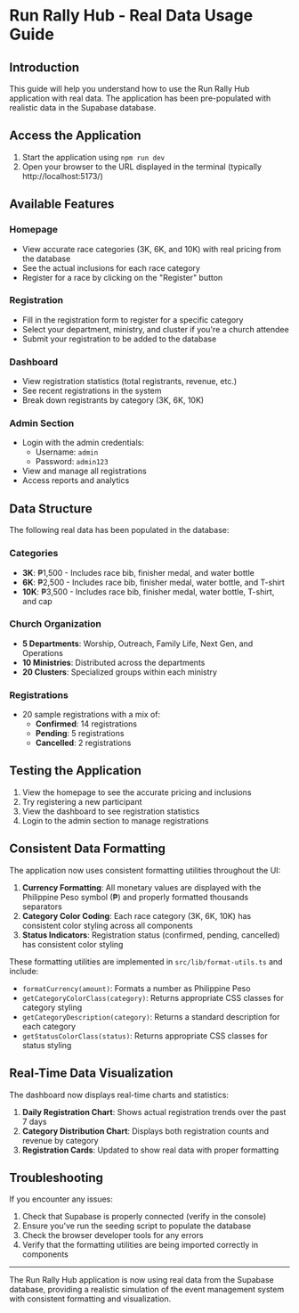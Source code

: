 # Run Rally Hub - Real Data Usage Guide

## Introduction
This guide will help you understand how to use the Run Rally Hub application with real data. The application has been pre-populated with realistic data in the Supabase database.

## Access the Application
1. Start the application using `npm run dev`
2. Open your browser to the URL displayed in the terminal (typically http://localhost:5173/)

## Available Features

### Homepage
- View accurate race categories (3K, 6K, and 10K) with real pricing from the database
- See the actual inclusions for each race category
- Register for a race by clicking on the "Register" button

### Registration
- Fill in the registration form to register for a specific category
- Select your department, ministry, and cluster if you're a church attendee
- Submit your registration to be added to the database

### Dashboard
- View registration statistics (total registrants, revenue, etc.)
- See recent registrations in the system
- Break down registrants by category (3K, 6K, 10K)

### Admin Section
- Login with the admin credentials:
  - Username: `admin` 
  - Password: `admin123`
- View and manage all registrations
- Access reports and analytics

## Data Structure
The following real data has been populated in the database:

### Categories
- **3K**: ₱1,500 - Includes race bib, finisher medal, and water bottle
- **6K**: ₱2,500 - Includes race bib, finisher medal, water bottle, and T-shirt
- **10K**: ₱3,500 - Includes race bib, finisher medal, water bottle, T-shirt, and cap

### Church Organization
- **5 Departments**: Worship, Outreach, Family Life, Next Gen, and Operations
- **10 Ministries**: Distributed across the departments
- **20 Clusters**: Specialized groups within each ministry

### Registrations
- 20 sample registrations with a mix of:
  - **Confirmed**: 14 registrations
  - **Pending**: 5 registrations
  - **Cancelled**: 2 registrations

## Testing the Application
1. View the homepage to see the accurate pricing and inclusions
2. Try registering a new participant
3. View the dashboard to see registration statistics
4. Login to the admin section to manage registrations

## Consistent Data Formatting

The application now uses consistent formatting utilities throughout the UI:

1. **Currency Formatting**: All monetary values are displayed with the Philippine Peso symbol (₱) and properly formatted thousands separators
2. **Category Color Coding**: Each race category (3K, 6K, 10K) has consistent color styling across all components
3. **Status Indicators**: Registration status (confirmed, pending, cancelled) has consistent color styling

These formatting utilities are implemented in `src/lib/format-utils.ts` and include:
- `formatCurrency(amount)`: Formats a number as Philippine Peso
- `getCategoryColorClass(category)`: Returns appropriate CSS classes for category styling
- `getCategoryDescription(category)`: Returns a standard description for each category
- `getStatusColorClass(status)`: Returns appropriate CSS classes for status styling

## Real-Time Data Visualization

The dashboard now displays real-time charts and statistics:

1. **Daily Registration Chart**: Shows actual registration trends over the past 7 days
2. **Category Distribution Chart**: Displays both registration counts and revenue by category
3. **Registration Cards**: Updated to show real data with proper formatting

## Troubleshooting
If you encounter any issues:

1. Check that Supabase is properly connected (verify in the console)
2. Ensure you've run the seeding script to populate the database
3. Check the browser developer tools for any errors
4. Verify that the formatting utilities are being imported correctly in components

---

The Run Rally Hub application is now using real data from the Supabase database, providing a realistic simulation of the event management system with consistent formatting and visualization.
